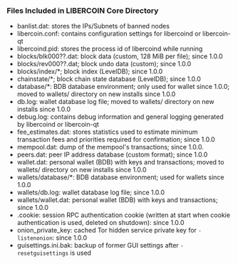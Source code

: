 ### Files Included in LIBERCOIN Core Directory

* banlist.dat: stores the IPs/Subnets of banned nodes
* libercoin.conf: contains configuration settings for libercoind or libercoin-qt
* libercoind.pid: stores the process id of libercoind while running
* blocks/blk000??.dat: block data (custom, 128 MiB per file); since 1.0.0
* blocks/rev000??.dat; block undo data (custom); since 1.0.0
* blocks/index/*; block index (LevelDB); since 1.0.0
* chainstate/*; block chain state database (LevelDB); since 1.0.0
* database/*: BDB database environment; only used for wallet since 1.0.0; moved to wallets/ directory on new installs since 1.0.0
* db.log: wallet database log file; moved to wallets/ directory on new installs since 1.0.0
* debug.log: contains debug information and general logging generated by libercoind or libercoin-qt
* fee_estimates.dat: stores statistics used to estimate minimum transaction fees and priorities required for confirmation; since 1.0.0
* mempool.dat: dump of the mempool's transactions; since 1.0.0.
* peers.dat: peer IP address database (custom format); since 1.0.0
* wallet.dat: personal wallet (BDB) with keys and transactions; moved to wallets/ directory on new installs since 1.0.0
* wallets/database/*: BDB database environment; used for wallets since 1.0.0
* wallets/db.log: wallet database log file; since 1.0.0
* wallets/wallet.dat: personal wallet (BDB) with keys and transactions; since 1.0.0
* .cookie: session RPC authentication cookie (written at start when cookie authentication is used, deleted on shutdown): since 1.0.0
* onion_private_key: cached Tor hidden service private key for `-listenonion`: since 1.0.0
* guisettings.ini.bak: backup of former GUI settings after `-resetguisettings` is used

